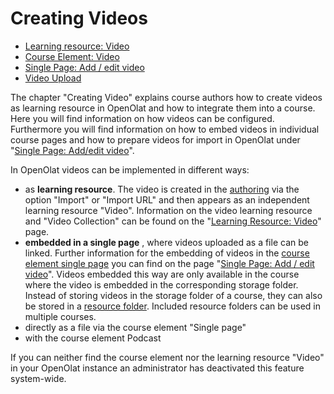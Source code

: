 # Creating Videos

  * [Learning resource: Video](Learning+resource%EF%B9%95+Video.html)
  * [Course Element: Video](Course+Element%EF%B9%95+Video.html)
  * [Single Page: Add / edit video](../../pages/viewpage.action%EF%B9%96pageId=108600564.html)
  * [Video Upload](Video+Upload.html)

  

The chapter "Creating Video" explains course authors how to create videos as
learning resource in OpenOlat and how to integrate them into a course. Here
you will find information on how videos can be configured. Furthermore you
will find information on how to embed videos in individual course pages and
how to prepare videos for import in OpenOlat under "[Single Page: Add/edit
video](../../pages/viewpage.action%EF%B9%96pageId=108600564.html)".

In OpenOlat videos can be implemented in different ways:

  * as  **learning resource**. The video is created in the [authoring](Various+Types+of+Learning+Resources.html) via the option "Import" or "Import URL" and then appears as an independent learning resource "Video". Information on the video learning resource and "Video Collection" can be found on the "[Learning Resource: Video](Learning+resource%EF%B9%95+Video.html)" page.
  *  **embedded in a single page** , where videos uploaded as a file can be linked. Further information for the embedding of videos in the [course element single page](Course+Element%EF%B9%95+Single+Page.html) you can find on the page "[Single Page: Add / edit video](../../pages/viewpage.action%EF%B9%96pageId=15204417.html)". Videos embedded this way are only available in the course where the video is embedded in the corresponding storage folder. Instead of storing videos in the storage folder of a course, they can also be stored in a [resource folder](Course+Settings.html#CourseSettings-_detail_ressourcen).  Included resource folders can be used in multiple courses.
  * directly as a file via the course element "Single page"
  * with the course element Podcast

If you can neither find the course element nor the learning resource "Video"
in your OpenOlat instance an administrator has deactivated this feature
system-wide.

